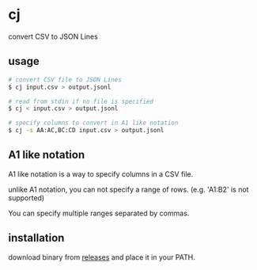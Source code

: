 # cj

convert CSV to JSON Lines

## usage

```sh
# convert CSV file to JSON Lines
$ cj input.csv > output.jsonl

# read from stdin if no file is specified
$ cj < input.csv > output.jsonl

# specify columns to convert in A1 like notation
$ cj -s AA:AC,BC:CD input.csv > output.jsonl
```


## A1 like notation

A1 like notation is a way to specify columns in a CSV file.

unlike A1 notation, you can not specify a range of rows. (e.g. 'A1:B2' is not supported)

You can specify multiple ranges separated by commas.


## installation

download binary from [releases](https://github.com/musou1500/cj/releases) and place it in your PATH.
